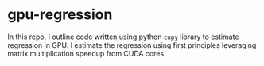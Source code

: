 # gpu-regression

In this repo, I outline code written using python `cupy` library to estimate regression in GPU. I estimate the regression using first principles leveraging matrix multiplication speedup from CUDA cores.
